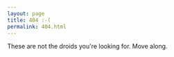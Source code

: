 ```yaml
---
layout: page
title: 404 :-(
permalink: 404.html
---
```


These are not the droids you're looking for. Move along.
